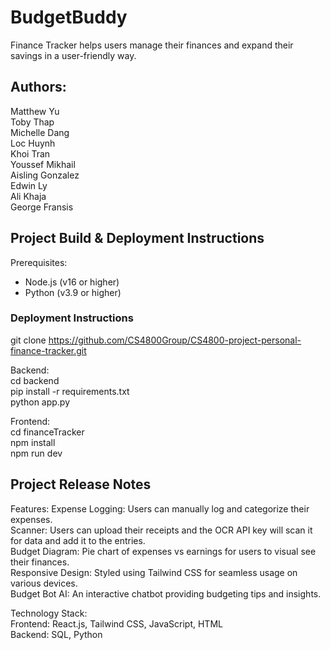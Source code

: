 # BudgetBuddy
Finance Tracker helps users manage their finances and expand their savings in a user-friendly way.

## Authors:
  Matthew Yu  
  Toby Thap  
  Michelle Dang  
  Loc Huynh   
  Khoi Tran  
  Youssef Mikhail  
  Aisling Gonzalez  
  Edwin Ly   
  Ali Khaja  
  George Fransis  
  
## Project Build & Deployment Instructions
Prerequisites: 
  - Node.js (v16 or higher)
  - Python (v3.9 or higher)

### Deployment Instructions

git clone <https://github.com/CS4800Group/CS4800-project-personal-finance-tracker.git>

Backend:  
cd backend  
pip install -r requirements.txt  
python app.py  

Frontend:  
cd financeTracker  
npm install  
npm run dev  

## Project Release Notes
Features:
  Expense Logging: Users can manually log and categorize their expenses.  
  Scanner: Users can upload their receipts and the OCR API key will scan it for data and add it to the entries.  
  Budget Diagram: Pie chart of expenses vs earnings for users to visual see their finances.  
  Responsive Design: Styled using Tailwind CSS for seamless usage on various devices.  
  Budget Bot AI: An interactive chatbot providing budgeting tips and insights.  
  
Technology Stack:  
  Frontend: React.js, Tailwind CSS, JavaScript, HTML  
  Backend: SQL, Python  


